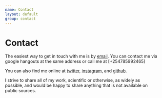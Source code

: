 ```yaml
---
name: Contact
layout: default
group: contact
---
```


<h1 class="page-header text-center"> Contact </h1>

The easiest way to get in touch with me is by [email](mailto:eerickmwangi@gmail.com). You can contact me via google hangouts at the same address or call me at [+254785992465] 

You can also find me online at [twitter](http://twitter.com/Ricko43271722 ), [instagram](https://instagram.com/ricko_mwass), and [github](http://github.com/ric254).

I strive to share all of my work, scientific or otherwise, as widely as possible, and would be happy to share anything that is not available on public sources. 

